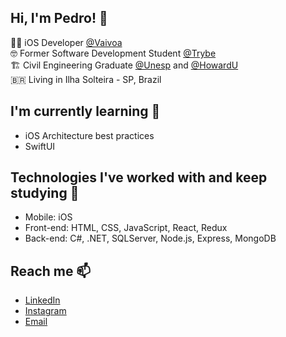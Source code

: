 ## Hi, I'm Pedro! 👋

👨‍💻  iOS Developer [@Vaivoa](https://vaivoa.com/) <br/>
🤓     Former Software Development Student [@Trybe](https://www.betrybe.com/) <br/>
🏗️     Civil Engineering Graduate [@Unesp](https://www.feis.unesp.br/) and [@HowardU](https://home.howard.edu/)<br/>
🇧🇷     Living in Ilha Solteira - SP, Brazil

## I'm currently learning 🌱
- iOS Architecture best practices
- SwiftUI 

## Technologies I've worked with and keep studying 🚀
- Mobile: iOS
- Front-end: HTML, CSS, JavaScript, React, Redux
- Back-end: C#, .NET, SQLServer, Node.js, Express, MongoDB

## Reach me 📫
- [LinkedIn](https://www.linkedin.com/in/pedrohcalado/)
- [Instagram](https://www.instagram.com/pedrohcalado/)
- [Email](mailto:pedrocalado22@gmail.com)
